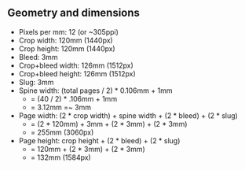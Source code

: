 ## Geometry and dimensions

- Pixels per mm: 12 (or ~305ppi)
- Crop width: 120mm (1440px)
- Crop height: 120mm (1440px)
- Bleed: 3mm
- Crop+bleed width: 126mm (1512px)
- Crop+bleed height: 126mm (1512px)
- Slug: 3mm
- Spine width: (total pages / 2) * 0.106mm + 1mm
    - = (40 / 2) * .106mm + 1mm
    - = 3.12mm =~ 3mm
- Page width: (2 * crop width) + spine width + (2 * bleed) + (2 * slug)
    - = (2 * 120mm) + 3mm + (2 * 3mm) + (2 * 3mm)
    - = 255mm (3060px)
- Page height: crop height + (2 * bleed) + (2 * slug)
    - = 120mm + (2 * 3mm) + (2 * 3mm)
    - = 132mm (1584px)
